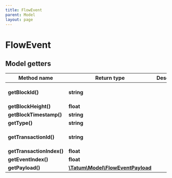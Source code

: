 ```yaml
---
title: FlowEvent
parent: Model
layout: page
---
```


# FlowEvent

## Model getters

Method name | Return type | Description | Notes
------------ | ------------- | ------------- | -------------
**getBlockId()** | **string** |  | ex.: `c49322287d9ce1d05e909668a15f3e1ed5593b11ace2cbbee56eebf8e9fb1a85` [optional]
**getBlockHeight()** | **float** |  | ex.: `14493280` [optional]
**getBlockTimestamp()** | **string** |  | ex.: `2021-05-14T21:08:34.536Z` [optional]
**getType()** | **string** |  | ex.: `A.7e60df042a9c0868.FlowToken.TokensWithdrawn` [optional]
**getTransactionId()** | **string** |  | ex.: `d1c75a84e4bdf0dd9bf1bcd0ce4fb25f89e2ed3c5e9574dbca2760b52c428717` [optional]
**getTransactionIndex()** | **float** |  | ex.: `0` [optional]
**getEventIndex()** | **float** |  | ex.: `0` [optional]
**getPayload()** | [**\Tatum\Model\FlowEventPayload**](../FlowEventPayload) |  | ex.: `null` [optional]

